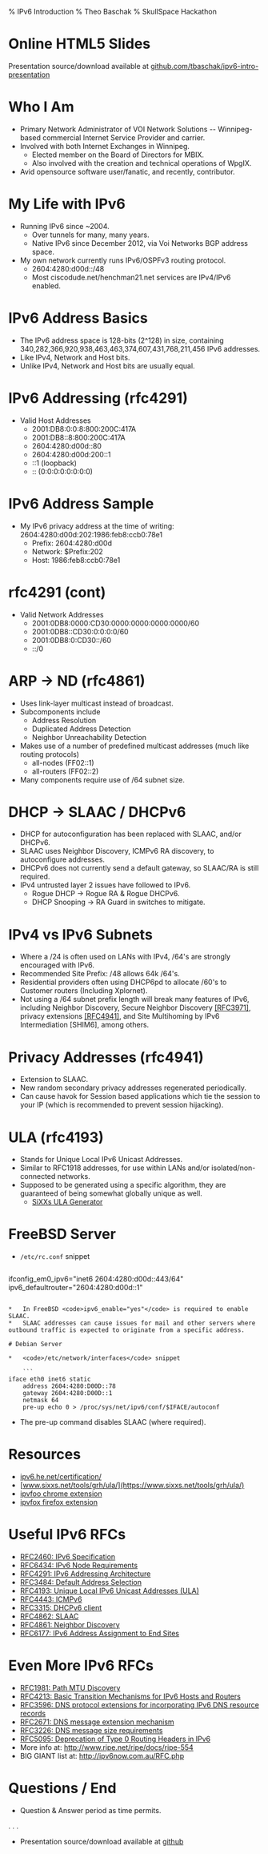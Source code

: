 % IPv6 Introduction
% Theo Baschak
% SkullSpace Hackathon


# Online HTML5 Slides

Presentation source/download available at [github.com/tbaschak/ipv6-intro-presentation](https://github.com/tbaschak/ipv6-intro-presentation)

# Who I Am

*	Primary Network Administrator of VOI Network Solutions -- Winnipeg-based commercial Internet Service Provider and carrier.
*	Involved with both Internet Exchanges in Winnipeg.
	*	Elected member on the Board of Directors for MBIX.
	*	Also involved with the creation and technical operations of WpgIX.
*	Avid opensource software user/fanatic, and recently, contributor.

# My Life with IPv6

*	Running IPv6 since ~2004.
	*	Over tunnels for many, many years.
	*	Native IPv6 since December 2012, via Voi Networks BGP address space.
*	My own network currently runs IPv6/OSPFv3 routing protocol.
	*	2604:4280:d00d::/48
	*	Most ciscodude.net/henchman21.net services are IPv4/IPv6 enabled.

# IPv6 Address Basics

*	The IPv6 address space is 128-bits (2^128) in size, containing 340,282,366,920,938,463,463,374,607,431,768,211,456 IPv6 addresses.
*	Like IPv4, Network and Host bits.
*	Unlike IPv4, Network and Host bits are usually equal.

# IPv6 Addressing (rfc4291)

*	Valid Host Addresses
	*	2001:DB8:0:0:8:800:200C:417A
	*	2001:DB8::8:800:200C:417A
	*	2604:4280:d00d::80
	*	2604:4280:d00d:200::1
	*	::1 (loopback)
	*	:: (0:0:0:0:0:0:0:0)

# IPv6 Address Sample

*	My IPv6 privacy address at the time of writing: 2604:4280:d00d:202:1986:feb8:ccb0:78e1
	*	Prefix: 2604:4280:d00d
	*	Network: $Prefix:202
	*	Host: 1986:feb8:ccb0:78e1

# rfc4291 (cont)

*	Valid Network Addresses
	*	2001:0DB8:0000:CD30:0000:0000:0000:0000/60
	*	2001:0DB8::CD30:0:0:0:0/60
	*	2001:0DB8:0:CD30::/60
	*	::/0

# ARP -> ND (rfc4861)

*	Uses link-layer multicast instead of broadcast.
*	Subcomponents include
	*	Address Resolution
	*	Duplicated Address Detection
	*	Neighbor Unreachability Detection
*	Makes use of a number of predefined multicast addresses (much like routing protocols)
	*	all-nodes (FF02::1)
	*	all-routers (FF02::2)
*	Many components require use of /64 subnet size.

# DHCP -> SLAAC / DHCPv6

*	DHCP for autoconfiguration has been replaced with SLAAC, and/or DHCPv6.
*	SLAAC uses Neighbor Discovery, ICMPv6 RA discovery, to autoconfigure addresses.
*	DHCPv6 does not currently send a default gateway, so SLAAC/RA is still required.
*	IPv4 untrusted layer 2 issues have followed to IPv6.
	*	Rogue DHCP -&gt; Rogue RA &amp; Rogue DHCPv6.
	*	DHCP Snooping -&gt; RA Guard in switches to mitigate.

# IPv4 vs IPv6 Subnets

*	Where a /24 is often used on LANs with IPv4, /64's are strongly encouraged with IPv6.
*	Recommended Site Prefix: /48 allows 64k /64's.
*	Residential providers often using DHCP6pd to allocate /60's to Customer routers (Including Xplornet).
*	Not using a /64 subnet prefix length will break many features of IPv6, including Neighbor Discovery, Secure Neighbor Discovery [[RFC3971]](http://tools.ietf.org/html/rfc3971), privacy extensions [[RFC4941]](http://tools.ietf.org/html/rfc4941), and Site Multihoming by IPv6 Intermediation [SHIM6], among others.

# Privacy Addresses (rfc4941)

*	Extension to SLAAC.
*	New random secondary privacy addresses regenerated periodically.
*	Can cause havok for Session based applications which tie the session to your IP (which is recommended to prevent session hijacking).

# ULA (rfc4193)

*	Stands for Unique Local IPv6 Unicast Addresses.
*	Similar to RFC1918 addresses, for use within LANs and/or isolated/non-connected networks.
*	Supposed to be generated using a specific algorithm, they are guaranteed of being somewhat globally unique as well.
	*	[SiXXs ULA Generator](https://www.sixxs.net/tools/grh/ula/)

# FreeBSD Server

*	<code>/etc/rc.conf</code> snippet

	```
ifconfig_em0_ipv6="inet6 2604:4280:d00d::443/64"
ipv6_defaultrouter="2604:4280:d00d::1"
```

*	In FreeBSD <code>ipv6_enable="yes"</code> is required to enable SLAAC.
*	SLAAC addresses can cause issues for mail and other servers where outbound traffic is expected to originate from a specific address.

# Debian Server

*	<code>/etc/network/interfaces</code> snippet

	```
iface eth0 inet6 static
	address 2604:4280:D00D::78
	gateway 2604:4280:D00D::1
	netmask 64
	pre-up echo 0 > /proc/sys/net/ipv6/conf/$IFACE/autoconf
```

*	The pre-up command disables SLAAC (where required).

# Resources

*	[ipv6.he.net/certification/](https://ipv6.he.net/certification/)
*	[www.sixxs.net/tools/grh/ula/](https://www.sixxs.net/tools/grh/ula/)
*	[ipvfoo chrome extension](https://code.google.com/p/ipvfoo/)
*	[ipvfox firefox extension](https://addons.mozilla.org/en-US/firefox/addon/ipvfox/)

# Useful IPv6 RFCs

*	[RFC2460: IPv6 Specification](http://tools.ietf.org/html/rfc2460)
*	[RFC6434: IPv6 Node Requirements](http://tools.ietf.org/html/rfc6434)
*	[RFC4291: IPv6 Addressing Architecture](http://tools.ietf.org/html/rfc4291)
*	[RFC3484: Default Address Selection](http://tools.ietf.org/html/rfc3484)
*	[RFC4193: Unique Local IPv6 Unicast Addresses (ULA)](http://tools.ietf.org/html/rfc4193)
*	[RFC4443: ICMPv6](http://tools.ietf.org/html/rfc4443)
*	[RFC3315: DHCPv6 client](http://tools.ietf.org/html/rfc3315)
*	[RFC4862: SLAAC](http://tools.ietf.org/html/rfc4862)
*	[RFC4861: Neighbor Discovery](http://tools.ietf.org/html/rfc4861)
*	[RFC6177: IPv6 Address Assignment to End Sites](http://tools.ietf.org/html/rfc6177)

# Even More IPv6 RFCs

*	[RFC1981: Path MTU Discovery](http://tools.ietf.org/html/rfc1981)
*	[RFC4213: Basic Transition Mechanisms for IPv6 Hosts and Routers](http://tools.ietf.org/html/rfc4213)
*	[RFC3596: DNS protocol extensions for incorporating IPv6 DNS resource records](http://tools.ietf.org/html/rfc3596)
*	[RFC2671: DNS message extension mechanism](http://tools.ietf.org/html/rfc2671)
*	[RFC3226: DNS message size requirements](http://tools.ietf.org/html/rfc3226)
*	[RFC5095: Deprecation of Type 0 Routing Headers in IPv6](http://tools.ietf.org/html/rfc5095)
*	More info at: http://www.ripe.net/ripe/docs/ripe-554
*	BIG GIANT list at: http://ipv6now.com.au/RFC.php

# Questions / End

*	Question & Answer period as time permits.

. . .

*	Presentation source/download available at [github](https://github.com/tbaschak/ipv6-intro-presentation)
